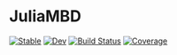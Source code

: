 # JuliaMBD

[![Stable](https://img.shields.io/badge/docs-stable-blue.svg)](https://okamumu.github.io/JuliaMBD.jl/stable/)
[![Dev](https://img.shields.io/badge/docs-dev-blue.svg)](https://okamumu.github.io/JuliaMBD.jl/dev/)
[![Build Status](https://github.com/okamumu/JuliaMBD.jl/actions/workflows/CI.yml/badge.svg?branch=main)](https://github.com/okamumu/JuliaMBD.jl/actions/workflows/CI.yml?query=branch%3Amain)
[![Coverage](https://codecov.io/gh/okamumu/JuliaMBD.jl/branch/main/graph/badge.svg)](https://codecov.io/gh/okamumu/JuliaMBD.jl)
